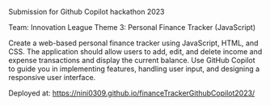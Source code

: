 Submission for Github Copilot hackathon 2023

Team: Innovation League
Theme 3: Personal Finance Tracker (JavaScript)

Create a web-based personal finance tracker using JavaScript, HTML, and CSS. The application should allow users to add, edit, and delete income and expense transactions and display the current balance. Use GitHub Copilot to guide you in implementing features, handling user input, and designing a responsive user interface.

Deployed at: https://nini0309.github.io/financeTrackerGithubCopilot2023/
